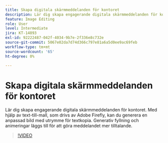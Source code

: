 ```yaml
---
title: Skapa digitala skärmmeddelanden för kontoret
description: Lär dig skapa engagerande digitala skärmmeddelanden för kontoret
feature: Image Editing
role: User
level: Intermediate
jira: KT-14893
exl-id: 92222487-042f-4034-9b7e-2f336e8c732e
source-git-commit: 5067e02da7d74d366c797e81a6a5d0ee9ac69feb
workflow-type: tm+mt
source-wordcount: '65'
ht-degree: 0%

---
```


# Skapa digitala skärmmeddelanden för kontoret

Lär dig skapa engagerande digitala skärmmeddelanden för kontoret. Med hjälp av text-till-mall, som drivs av Adobe Firefly, kan du generera en anpassad bild med utrymme för textkopia. Generativ fyllning och animeringar läggs till för att göra meddelandet mer tilltalande.

>[!VIDEO](https://video.tv.adobe.com/v/3427119?quality=12&learn=on&hidetitle=true)
